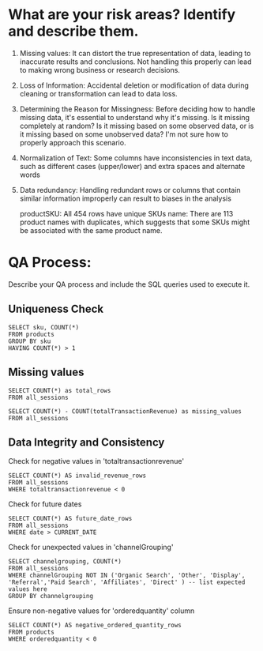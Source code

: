 # What are your risk areas? Identify and describe them.
1) Missing values:
   It can distort the true representation of data, leading to inaccurate results and conclusions. Not handling this properly can lead to         making wrong business or research decisions.

2) Loss of Information:
   Accidental deletion or modification of data during cleaning or transformation can lead to data loss.

3) Determining the Reason for Missingness:
   Before deciding how to handle missing data, it's essential to understand why it's missing. Is it missing completely at random? Is it missing based on some observed data, or is it missing based on some unobserved data? I'm not sure how to properly approach this scenario.

4) Normalization of Text:
   Some columns have inconsistencies in text data, such as different cases (upper/lower) and extra spaces and alternate words

5) Data redundancy:
   Handling redundant rows or columns that contain similar information improperly can result to biases in the analysis

   productSKU: All 454 rows have unique SKUs
   name: There are 113 product names with duplicates, which suggests that some SKUs might be associated with the same product name.


# QA Process:
Describe your QA process and include the SQL queries used to execute it.

## Uniqueness Check 
```
SELECT sku, COUNT(*)
FROM products
GROUP BY sku
HAVING COUNT(*) > 1
```

## Missing values
```
SELECT COUNT(*) as total_rows
FROM all_sessions
```
```
SELECT COUNT(*) - COUNT(totalTransactionRevenue) as missing_values
FROM all_sessions
```
## Data Integrity and Consistency

Check for negative values in 'totaltransactionrevenue'
```
SELECT COUNT(*) AS invalid_revenue_rows
FROM all_sessions
WHERE totaltransactionrevenue < 0
```
Check for future dates
```
SELECT COUNT(*) AS future_date_rows
FROM all_sessions
WHERE date > CURRENT_DATE
```
Check for unexpected values in 'channelGrouping'
```
SELECT channelgrouping, COUNT(*) 
FROM all_sessions
WHERE channelGrouping NOT IN ('Organic Search', 'Other', 'Display', 'Referral','Paid Search', 'Affiliates', 'Direct' ) -- list expected values here
GROUP BY channelgrouping
```
Ensure non-negative values for 'orderedquantity' column
```
SELECT COUNT(*) AS negative_ordered_quantity_rows
FROM products
WHERE orderedquantity < 0
```


